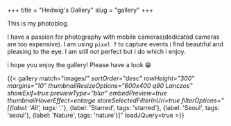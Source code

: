 +++
title = "Hedwig's Gallery"
slug = "gallery"
+++

This is my photoblog. 

I have a passion for photography with mobile cameras(dedicated cameras are too expensive). I am using `pixel 7` to capture events i find beautiful and pleasing to the eye. I am still not perfect but i do which i enjoy.

i hope you enjoy the gallery! Please have a look 😁


{{< gallery match="images/*" sortOrder="desc" rowHeight="300" margins="10" thumbnailResizeOptions="600x400 q90 Lanczos" showExif=true previewType="blur" embedPreview=true thumbnailHoverEffect=enlarge storeSelectedFilterInUrl=true filterOptions="[{label: 'All', tags: '.*'}, {label: 'Starred', tags: 'starred'}, {label: 'Seoul', tags: 'seoul'}, {label: 'Nature', tags: 'nature'}]" loadJQuery=true >}}
